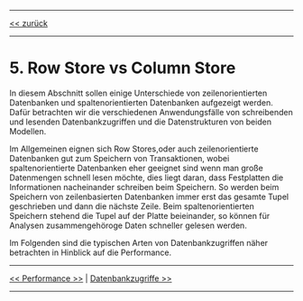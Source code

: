 ***

[<< zurück](02_toc.md)

***

# 5. Row Store vs Column Store

In diesem Abschnitt sollen einige Unterschiede von zeilenorientierten Datenbanken und spaltenorientierten Datenbanken
aufgezeigt werden. Dafür betrachten wir die verschiedenen Anwendungsfälle von schreibenden und lesenden Datenbankzugriffen und die Datenstrukturen von beiden Modellen.

Im Allgemeinen eignen sich Row Stores,oder auch zeilenorientierte Datenbanken gut zum Speichern von Transaktionen,
wobei spaltenorientierte Datenbanken eher geeignet sind wenn man große Datenmengen schnell lesen möchte, dies liegt daran,
dass Festplatten die Informationen nacheinander schreiben beim Speichern. So werden beim Speichern von zeilenbasierten
Datenbanken immer erst das gesamte Tupel geschrieben und dann die nächste Zeile.
Beim spaltenorientierten Speichern stehend die Tupel auf der Platte beieinander, so können für Analysen zusammengehöroge Daten schneller
gelesen werden.

Im Folgenden sind die typischen Arten von Datenbankzugriffen näher betrachten in Hinblick auf die Performance.


***

[<< Performance >>](06-5_performance.md) | [Datenbankzugriffe >>](07-2_db-access.md)

***